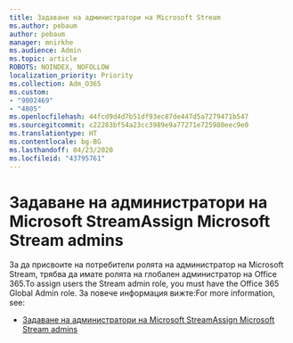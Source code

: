 ```yaml
---
title: Задаване на администратори на Microsoft Stream
ms.author: pebaum
author: pebaum
manager: mnirkhe
ms.audience: Admin
ms.topic: article
ROBOTS: NOINDEX, NOFOLLOW
localization_priority: Priority
ms.collection: Adm_O365
ms.custom:
- "9002469"
- "4805"
ms.openlocfilehash: 44fcd9d4d7b51df93ec87de447d5a7279471b547
ms.sourcegitcommit: c22283bf54a23cc3989e9a77271e725980eec9e0
ms.translationtype: HT
ms.contentlocale: bg-BG
ms.lasthandoff: 04/23/2020
ms.locfileid: "43795761"
---
```

# <a name="assign-microsoft-stream-admins"></a><span data-ttu-id="7042a-102">Задаване на администратори на Microsoft Stream</span><span class="sxs-lookup"><span data-stu-id="7042a-102">Assign Microsoft Stream admins</span></span>

<span data-ttu-id="7042a-103">За да присвоите на потребители ролята на администратор на Microsoft Stream, трябва да имате ролята на глобален администратор на Office 365.</span><span class="sxs-lookup"><span data-stu-id="7042a-103">To assign users the Stream admin role, you must have the Office 365 Global Admin role.</span></span> <span data-ttu-id="7042a-104">За повече информация вижте:</span><span class="sxs-lookup"><span data-stu-id="7042a-104">For more information, see:</span></span>

- [<span data-ttu-id="7042a-105">Задаване на администратори на Microsoft Stream</span><span class="sxs-lookup"><span data-stu-id="7042a-105">Assign Microsoft Stream admins</span></span>](https://docs.microsoft.com/stream/assign-administrator-user-role)
